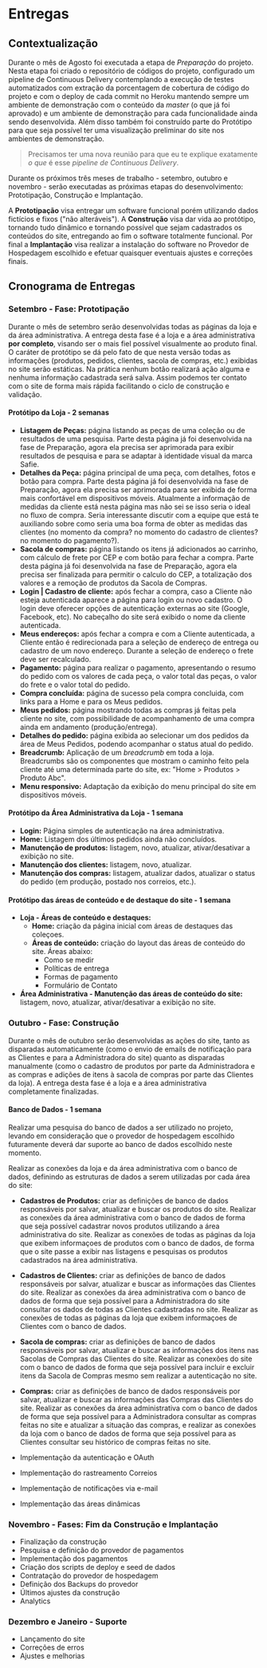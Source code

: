 # Entregas

## Contextualização

Durante o mês de Agosto foi executada a etapa de _Preparação_ do projeto. Nesta etapa foi criado o repositório de códigos do projeto, configurado um pipeline de Continuous Delivery contemplando a execução de testes automatizados com extração da porcentagem de cobertura de código do projeto e com o deploy de cada commit no Heroku mantendo sempre um ambiente de demonstração com o conteúdo da _master_ (o que já foi aprovado) e um ambiente de demonstração para cada funcionalidade ainda sendo desenvolvida. Além disso também foi construído parte do Protótipo para que seja possível ter uma visualização preliminar do site nos ambientes de demonstração.

> Precisamos ter uma nova reunião para que eu te explique exatamente _o que_ é esse _pipeline de Continuous Delivery_.

Durante os próximos três meses de trabalho - setembro, outubro e novembro - serão executadas as próximas etapas do desenvolvimento:  Prototipação, Construção e Implantação.

A **Prototipação** visa entregar um software funcional porém utilizando dados fictícios e fixos ("não alteráveis"). A **Construção** visa dar vida ao protótipo, tornando tudo dinâmico e tornando possível que sejam cadastrados os conteúdos do site, entregando ao fim o software totalmente funcional. Por final a **Implantação** visa realizar a instalação do software no Provedor de Hospedagem escolhido e efetuar quaisquer eventuais ajustes e correções finais.

## Cronograma de Entregas

### Setembro - Fase: Prototipação

Durante o mês de setembro serão desenvolvidas todas as páginas da loja e da área administrativa. A entrega desta fase é a loja e a área administrativa **por completo**, visando ser o mais fiel possível visualmente ao produto final. O caráter de protótipo se dá pelo fato de que nesta versão todas as informações (produtos, pedidos, clientes, sacola de compras, etc.) exibidas no site serão estáticas. Na prática nenhum botão realizará ação alguma e nenhuma informação cadastrada será salva. Assim podemos ter contato com o site de forma mais rápida facilitando o ciclo de construção e validação.

#### Protótipo da Loja - 2 semanas

- **Listagem de Peças:** página listando as peças de uma coleção ou de resultados de uma pesquisa. Parte desta página já foi desenvolvida na fase de Preparação, agora ela precisa ser aprimorada para exibir resultados de pesquisa e para se adaptar à identidade visual da marca Safie.
- **Detalhes da Peça:** página principal de uma peça, com detalhes, fotos e botão para compra. Parte desta página já foi desenvolvida na fase de Preparação, agora ela precisa ser aprimorada para ser exibida de forma mais confortável em dispositivos móveis. Atualmente a informação de medidas da cliente está nesta página mas não sei se isso seria o ideal no fluxo de compra. Seria interessante discutir com a equipe que está te auxiliando sobre como seria uma boa forma de obter as medidas das clientes (no momento da compra? no momento do cadastro de clientes? no momento do pagamento?).
- **Sacola de compras:** página listando os itens já adicionados ao carrinho, com cálculo de frete por CEP e com botão para fechar a compra. Parte desta página já foi desenvolvida na fase de Preparação, agora ela precisa ser finalizada para permitir o calculo do CEP, a totalização dos valores e a remoção de produtos da Sacola de Compras.
- **Login | Cadastro de cliente:** após fechar a compra, caso a Cliente não esteja autenticada aparece a página para login ou novo cadastro. O login deve oferecer opções de autenticação externas ao site (Google, Facebook, etc). No cabeçalho do site será exibido o nome da cliente autenticada.
- **Meus endereços:** após fechar a compra e com a Cliente autenticada, a Cliente então é redirecionada para a seleção de endereço de entrega ou cadastro de um novo endereço. Durante a seleção de endereço o frete deve ser recalculado.
- **Pagamento:** página para realizar o pagamento, apresentando o resumo do pedido com os valores de cada peça, o valor total das peças, o valor do frete e o valor total do pedido.
- **Compra concluída:** página de sucesso pela compra concluida, com links para a Home e para os Meus pedidos.
- **Meus pedidos:** página mostrando todas as compras já feitas pela cliente no site, com possibilidade de acompanhamento de uma compra ainda em andamento (produção/entrega).
- **Detalhes do pedido:** página exibida ao selecionar um dos pedidos da área de Meus Pedidos, podendo acompanhar o status atual do pedido.
- **Breadcrumb:** Aplicação de um _breadcrumb_ em toda a loja. Breadcrumbs são os componentes que mostram o caminho feito pela cliente até uma determinada parte do site, ex: "Home > Produtos > Produto Abc".
- **Menu responsivo:** Adaptação da exibição do menu principal do site em dispositivos móveis.

#### Protótipo da Área Administrativa da Loja - 1 semana

- **Login:** Página simples de autenticação na área administrativa.
- **Home:** Listagem dos últimos pedidos ainda não concluídos.
- **Manutenção de produtos:** listagem, novo, atualizar, ativar/desativar a exibição no site.
- **Manutenção dos clientes:** listagem, novo, atualizar.
- **Manutenção dos compras:** listagem, atualizar dados, atualizar o status do pedido (em produção, postado nos correios, etc.).


#### Protótipo das áreas de conteúdo e de destaque do site - 1 semana
- **Loja - Áreas de conteúdo e destaques:**
  - **Home:** criação da página inicial com áreas de destaques das coleçoes.
  - **Áreas de conteúdo:** criação do layout das áreas de conteúdo do site. Áreas abaixo:
      - Como se medir
      - Políticas de entrega
      - Formas de pagamento
      - Formulário de Contato
- **Área Administrativa - Manutenção das áreas de conteúdo do site:** listagem, novo, atualizar, ativar/desativar a exibição no site.

### Outubro - Fase: Construção
Durante o mês de outubro serão desenvolvidas as ações do site, tanto as disparadas automaticamente (como o envio de emails de notificação para as Clientes e para a Administradora do site) quanto as disparadas manualmente (como o cadastro de produtos por parte da Administradora e as compras e adições de itens à sacola de compras por parte das Clientes da loja). A entrega desta fase é a loja e a área administrativa completamente finalizadas.

#### Banco de Dados - 1 semana
Realizar uma pesquisa do banco de dados a ser utilizado no projeto, levando em consideração que o provedor de hospedagem escolhido futuramente deverá dar suporte ao banco de dados escolhido neste momento.

Realizar as conexões da loja e da área administrativa com o banco de dados, definindo as estruturas de dados a serem utilizadas por cada área do site:
- **Cadastros de Produtos:** criar as definições de banco de dados responsáveis por salvar, atualizar e buscar os produtos do site. Realizar as conexões da área administrativa com o banco de dados de forma que seja possível cadastrar novos produtos utilizando a área administrativa do site. Realizar as conexões de todas as páginas da loja que exibem informaçoes de produtos com o banco de dados, de forma que o site passe a exibir nas listagens e pesquisas os produtos cadastrados na área administrativa.
- **Cadastros de Clientes:** criar as definições de banco de dados responsáveis por salvar, atualizar e buscar as informações das Clientes do site. Realizar as conexões da área administrativa com o banco de dados de forma que seja possível para a Administradora do site consultar os dados de todas as Clientes cadastradas no site. Realizar as conexões de todas as páginas da loja que  exibem informaçoes de Clientes com o banco de dados.
- **Sacola de compras:** criar as definições de banco de dados responsáveis por salvar, atualizar e buscar as informações dos itens nas Sacolas de Compras das Clientes do site. Realizar as conexões do site com o banco de dados de forma que seja possível para incluir e excluir itens da Sacola de Compras mesmo sem realizar a autenticação no site.
- **Compras:**  criar as definições de banco de dados responsáveis por salvar, atualizar e buscar as informações das Compras das Clientes do site. Realizar as conexões da área administrativa com o banco de dados de forma que seja possível para a Administradora consultar as compras feitas no site e atualizar a situação das compras, e realizar as conexões da loja com o banco de dados de forma que seja possível para as Clientes consultar seu histórico de compras feitas no site.

- Implementação da autenticação e OAuth
- Implementação do rastreamento Correios
- Implementação de notificações via e-mail
- Implementação das áreas dinâmicas

### Novembro - Fases: Fim da Construção e Implantação
 - Finalização da construção
  - Pesquisa e definição do provedor de pagamentos
  - Implementação dos pagamentos
 - Criação dos scripts de deploy e seed de dados
 - Contratação do provedor de hospedagem
 - Definição dos Backups do provedor
 - Últimos ajustes da construção
 - Analytics


### Dezembro e Janeiro - Suporte
- Lançamento do site
- Correções de erros
- Ajustes e melhorias
